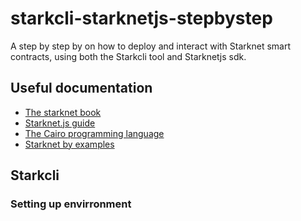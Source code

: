 # starkcli-starknetjs-stepbystep
A step by step by on how to deploy and interact with Starknet smart contracts, using both the Starkcli tool and Starknetjs sdk.

## Useful documentation

- [The starknet book](https://book.starknet.io/chapter_1/environment_setup.html)
- [Starknet.js guide](https://www.starknetjs.com/docs/guides/intro)
- [The Cairo programming language](https://book.cairo-lang.org/title-page.html)
- [Starknet by examples](https://starknet-by-example.voyager.online/starknet-by-example.html)

## Starkcli

### Setting up envirronment
